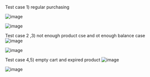 Test case 1) regular purchasing 

![image](https://github.com/user-attachments/assets/d8b2a5aa-bc17-49d5-8bfb-f3289c8adc9c)

![image](https://github.com/user-attachments/assets/09722a2a-ad75-4cac-8c4b-e1285c3baa8a)

Test case 2 ,3) not enough product cse and ot enough balance case
![image](https://github.com/user-attachments/assets/b08c15ff-f89a-40c8-80c5-d390a6c2b13a)

![image](https://github.com/user-attachments/assets/7c60e41e-9cd9-4684-8a93-5380e2c67d84)

Test case 4,5) empty cart and expired product
![image](https://github.com/user-attachments/assets/452fa990-8512-49d8-b4ab-7a70e42dea71)

![image](https://github.com/user-attachments/assets/06d286ef-a22a-4788-a400-9e2c4df08bbb)


